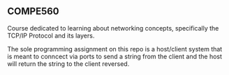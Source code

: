 ## COMPE560

Course dedicated to learning about networking concepts, specifically the TCP/IP Protocol and its layers.

The sole programming assignment on this repo is a host/client system that is meant to conncect via ports to send a string from the client and the host will return the string to the client reversed.
